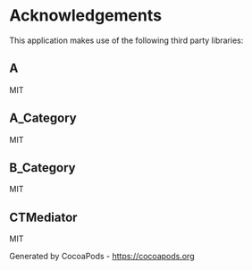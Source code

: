 # Acknowledgements
This application makes use of the following third party libraries:

## A

MIT


## A_Category

MIT


## B_Category

MIT


## CTMediator

MIT

Generated by CocoaPods - https://cocoapods.org
